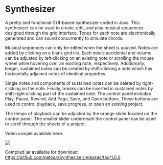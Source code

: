 # Synthesizer
A pretty and functional GUI-based synthesizer coded in Java.
This synthesizer can be used to create, edit, and play musical sequences designed through the grid
interface. Tones for each note are electronically generated and can sound concurrently to simulate
chords.

Musical sequences can only be edited when the sheet is paused. Notes are added by clicking on a blank
grid tile. Each note’s accidental and volume can be adjusted by left‐clicking on an existing note or
scrolling the mouse wheel while hovering over an existing note, respectively. Additionally, longer,
sustained notes can be created by shift‐clicking a note which has horizontally adjacent notes of identical
properties.

Single notes and components of sustained notes can be deleted by right‐clicking on the note. Finally,
breaks can be inserted in sustained notes by shift‐right‐clicking part of the sustained note.
The control panel includes Play, Pause, Rewind, Add Page, Save, and Open buttons. These buttons are
used to control playback, save progress, or open an existing project.

The tempo of playback can be adjusted by the orange slider located on the control panel. The smaller
slider underneath the control panel can be used to scroll through the sheets of a project.

Video sample available here: 

[![](http://i.imgur.com/LpdpAn4.png)](https://www.youtube.com/watch?v=UvCnIP_3mhE)

Compiled jar available for download: https://github.com/petosa/Synthesizer/releases/tag/1.0.0
